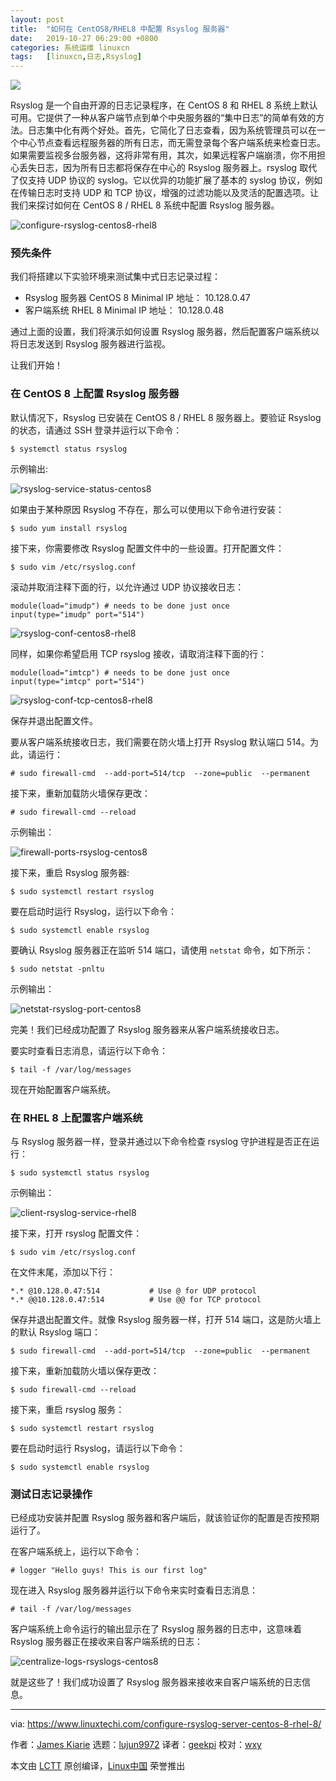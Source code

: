 ```yaml
---
layout: post
title:	"如何在 CentOS8/RHEL8 中配置 Rsyslog 服务器"
date:	2019-10-27 06:29:00 +0800 
categories:	系统运维 linuxcn 
tags:	[linuxcn,日志,Rsyslog]
---
```



![](/Asserts/Images/album/201910/27/062908v4nnzgf7bhnplgvg.jpg)


Rsyslog 是一个自由开源的日志记录程序，在 CentOS 8 和 RHEL 8 系统上默认可用。它提供了一种从客户端节点到单个中央服务器的“集中日志”的简单有效的方法。日志集中化有两个好处。首先，它简化了日志查看，因为系统管理员可以在一个中心节点查看远程服务器的所有日志，而无需登录每个客户端系统来检查日志。如果需要监视多台服务器，这将非常有用，其次，如果远程客户端崩溃，你不用担心丢失日志，因为所有日志都将保存在中心的 Rsyslog 服务器上。rsyslog 取代了仅支持 UDP 协议的 syslog。它以优异的功能扩展了基本的 syslog 协议，例如在传输日志时支持 UDP 和 TCP 协议，增强的过滤功能以及灵活的配置选项。让我们来探讨如何在 CentOS 8 / RHEL 8 系统中配置 Rsyslog 服务器。


![configure-rsyslog-centos8-rhel8](/Asserts/Images/album/201910/27/062920tzdr0305rxxplg0p.jpg)


### 预先条件


我们将搭建以下实验环境来测试集中式日志记录过程：


* Rsyslog 服务器 CentOS 8 Minimal IP 地址： 10.128.0.47
* 客户端系统 RHEL 8 Minimal IP 地址： 10.128.0.48


通过上面的设置，我们将演示如何设置 Rsyslog 服务器，然后配置客户端系统以将日志发送到 Rsyslog 服务器进行监视。


让我们开始！


### 在 CentOS 8 上配置 Rsyslog 服务器


默认情况下，Rsyslog 已安装在 CentOS 8 / RHEL 8 服务器上。要验证 Rsyslog 的状态，请通过 SSH 登录并运行以下命令：



```
$ systemctl status rsyslog
```

示例输出:


![rsyslog-service-status-centos8](/Asserts/Images/album/201910/27/062920tompfhr3rx5xhf4h.jpg)


如果由于某种原因 Rsyslog 不存在，那么可以使用以下命令进行安装：



```
$ sudo yum install rsyslog
```

接下来，你需要修改 Rsyslog 配置文件中的一些设置。打开配置文件：



```
$ sudo vim /etc/rsyslog.conf
```

滚动并取消注释下面的行，以允许通过 UDP 协议接收日志：



```
module(load="imudp") # needs to be done just once
input(type="imudp" port="514")
```

![rsyslog-conf-centos8-rhel8](/Asserts/Images/album/201910/27/062921czcpnxn2d525nep5.jpg)


同样，如果你希望启用 TCP rsyslog 接收，请取消注释下面的行：



```
module(load="imtcp") # needs to be done just once
input(type="imtcp" port="514")
```

![rsyslog-conf-tcp-centos8-rhel8](/Asserts/Images/album/201910/27/062921bwnenpj9jl9ppgmm.jpg)


保存并退出配置文件。


要从客户端系统接收日志，我们需要在防火墙上打开 Rsyslog 默认端口 514。为此，请运行：



```
# sudo firewall-cmd  --add-port=514/tcp  --zone=public  --permanent
```

接下来，重新加载防火墙保存更改：



```
# sudo firewall-cmd --reload
```

示例输出：


![firewall-ports-rsyslog-centos8](/Asserts/Images/album/201910/27/062921bkiqy97i22i6652i.jpg)


接下来，重启 Rsyslog 服务器:



```
$ sudo systemctl restart rsyslog
```

要在启动时运行 Rsyslog，运行以下命令：



```
$ sudo systemctl enable rsyslog
```

要确认 Rsyslog 服务器正在监听 514 端口，请使用 `netstat` 命令，如下所示：



```
$ sudo netstat -pnltu
```

示例输出：


![netstat-rsyslog-port-centos8](/Asserts/Images/album/201910/27/062923hcnmxmn9zp4xz162.jpg)


完美！我们已经成功配置了 Rsyslog 服务器来从客户端系统接收日志。


要实时查看日志消息，请运行以下命令：



```
$ tail -f /var/log/messages
```

现在开始配置客户端系统。


### 在 RHEL 8 上配置客户端系统


与 Rsyslog 服务器一样，登录并通过以下命令检查 rsyslog 守护进程是否正在运行：



```
$ sudo systemctl status rsyslog
```

示例输出：


![client-rsyslog-service-rhel8](/Asserts/Images/album/201910/27/062925zdndrtef4hltedid.jpg)


接下来，打开 rsyslog 配置文件：



```
$ sudo vim /etc/rsyslog.conf
```

在文件末尾，添加以下行：



```
*.* @10.128.0.47:514           # Use @ for UDP protocol
*.* @@10.128.0.47:514          # Use @@ for TCP protocol
```

保存并退出配置文件。就像 Rsyslog 服务器一样，打开 514 端口，这是防火墙上的默认 Rsyslog 端口：



```
$ sudo firewall-cmd  --add-port=514/tcp  --zone=public  --permanent
```

接下来，重新加载防火墙以保存更改：



```
$ sudo firewall-cmd --reload
```

接下来，重启 rsyslog 服务：



```
$ sudo systemctl restart rsyslog
```

要在启动时运行 Rsyslog，请运行以下命令：



```
$ sudo systemctl enable rsyslog
```

### 测试日志记录操作


已经成功安装并配置 Rsyslog 服务器和客户端后，就该验证你的配置是否按预期运行了。


在客户端系统上，运行以下命令：



```
# logger "Hello guys! This is our first log"
```

现在进入 Rsyslog 服务器并运行以下命令来实时查看日志消息：



```
# tail -f /var/log/messages
```

客户端系统上命令运行的输出显示在了 Rsyslog 服务器的日志中，这意味着 Rsyslog 服务器正在接收来自客户端系统的日志：


![centralize-logs-rsyslogs-centos8](/Asserts/Images/album/201910/27/062926hs5rqs8s4f8mkf8s.jpg)


就是这些了！我们成功设置了 Rsyslog 服务器来接收来自客户端系统的日志信息。




---


via: <https://www.linuxtechi.com/configure-rsyslog-server-centos-8-rhel-8/>


作者：[James Kiarie](https://www.linuxtechi.com/author/james/) 选题：[lujun9972](https://github.com/lujun9972) 译者：[geekpi](https://github.com/geekpi) 校对：[wxy](https://github.com/wxy)


本文由 [LCTT](https://github.com/LCTT/TranslateProject) 原创编译，[Linux中国](https://linux.cn/) 荣誉推出
